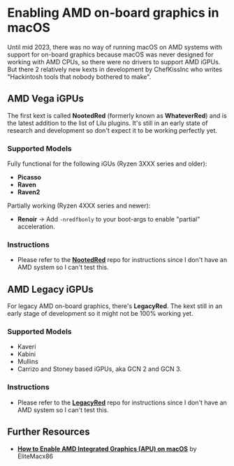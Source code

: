 # Enabling AMD on-board graphics in macOS 

Until mid 2023, there was no way of running macOS on AMD systems with support for on-board graphics because macOS was never designed for working with AMD CPUs, so there were no drivers to support AMD iGPUs. But there 2 relatively new kexts in development by ChefKissInc who writes "Hackintosh tools that nobody bothered to make".

## AMD Vega iGPUs

The first kext is called **NootedRed** (formerly known as **WhateverRed**) and is the latest addition to the list of Lilu plugins. It's still in an early state of research and development so don't expect it to be working perfectly yet.

### Supported Models
Fully functional for the following iGUs (Ryzen 3XXX series and older):  

- **Picasso**
- **Raven**
- **Raven2**

Partially working (Ryzen 4XXX series and newer):

- **Renoir** &rarr; Add `-nredfbonly` to your boot-args to enable "partial" acceleration.

### Instructions
- Please refer to the [**NootedRed**](https://github.com/NootInc/NootedRed) repo for instructions since I don't have an AMD system so I can't test this.

## AMD Legacy iGPUs

For legacy AMD on-board graphics, there's **LegacyRed**. The kext still in an early stage of development so it might not be 100% working yet.

### Supported Models

- Kaveri
- Kabini
- Mullins
- Carrizo and Stoney based iGPUs, aka GCN 2 and GCN 3.

### Instructions

- Please refer to the [**LegacyRed**](https://github.com/ChefKissInc/LegacyRed) repo for instructions since I don't have an AMD system so I can't test this.

## Further Resources
- [**How to Enable AMD Integrated Graphics (APU) on macOS**](https://elitemacx86.com/threads/how-to-enable-amd-integrated-graphics-apu-on-macos-clover-opencore.1156/) ​by EliteMacx86

